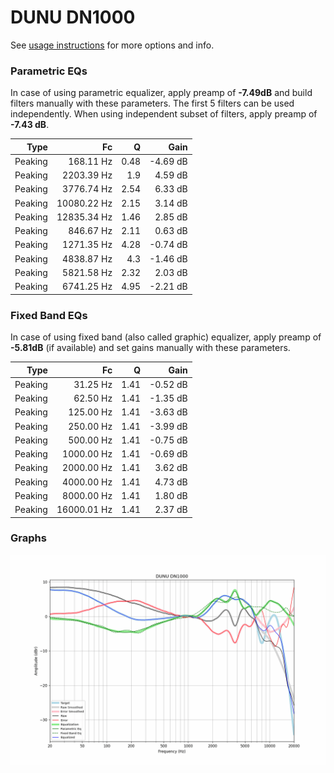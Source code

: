 # DUNU DN1000
See [usage instructions](https://github.com/jaakkopasanen/AutoEq#usage) for more options and info.

### Parametric EQs
In case of using parametric equalizer, apply preamp of **-7.49dB** and build filters manually
with these parameters. The first 5 filters can be used independently.
When using independent subset of filters, apply preamp of **-7.43 dB**.

| Type    | Fc          |    Q | Gain     |
|--------:|------------:|-----:|---------:|
| Peaking | 168.11 Hz   | 0.48 | -4.69 dB |
| Peaking | 2203.39 Hz  | 1.9  | 4.59 dB  |
| Peaking | 3776.74 Hz  | 2.54 | 6.33 dB  |
| Peaking | 10080.22 Hz | 2.15 | 3.14 dB  |
| Peaking | 12835.34 Hz | 1.46 | 2.85 dB  |
| Peaking | 846.67 Hz   | 2.11 | 0.63 dB  |
| Peaking | 1271.35 Hz  | 4.28 | -0.74 dB |
| Peaking | 4838.87 Hz  | 4.3  | -1.46 dB |
| Peaking | 5821.58 Hz  | 2.32 | 2.03 dB  |
| Peaking | 6741.25 Hz  | 4.95 | -2.21 dB |

### Fixed Band EQs
In case of using fixed band (also called graphic) equalizer, apply preamp of **-5.81dB**
(if available) and set gains manually with these parameters.

| Type    | Fc          |    Q | Gain     |
|--------:|------------:|-----:|---------:|
| Peaking | 31.25 Hz    | 1.41 | -0.52 dB |
| Peaking | 62.50 Hz    | 1.41 | -1.35 dB |
| Peaking | 125.00 Hz   | 1.41 | -3.63 dB |
| Peaking | 250.00 Hz   | 1.41 | -3.99 dB |
| Peaking | 500.00 Hz   | 1.41 | -0.75 dB |
| Peaking | 1000.00 Hz  | 1.41 | -0.69 dB |
| Peaking | 2000.00 Hz  | 1.41 | 3.62 dB  |
| Peaking | 4000.00 Hz  | 1.41 | 4.73 dB  |
| Peaking | 8000.00 Hz  | 1.41 | 1.80 dB  |
| Peaking | 16000.01 Hz | 1.41 | 2.37 dB  |

### Graphs
![](./DUNU%20DN1000.png)